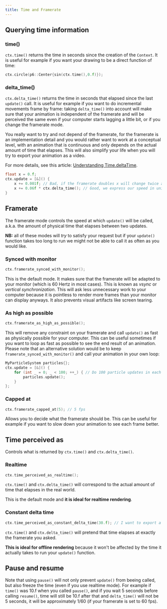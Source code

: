 ```yaml
---
title: Time and Framerate
---
```


## Querying time information

### time()

`ctx.time()` returns the time in seconds since the creation of the `Context`. It is useful for example if you want your drawing to be a direct function of time:
```cpp
ctx.circle(p6::Center{sin(ctx.time(),0.f)});
```

### delta_time()

`ctx.delta_time()` returns the time in seconds that elapsed since the last `update()` call. It is useful for example if you want to do incremental movements frame by frame: taking `delta_time()` into account will make sure that your animation is independent of the framerate and will be perceived the same even if your computer starts lagging a little bit, or if you change the framerate mode.

You really want to try and not depend of the framerate, for the framerate is an implementation detail and you would rather want to work at a conceptual level, with an animation that is continuous and only depends on the actual amount of time that elapses. This will also simplify your life when you will try to export your animation as a video.

For more details, see this article: [Understanding Time.deltaTime](https://medium.com/star-gazers/understanding-time-deltatime-6528a8c2b5c8).

```cpp
float x = 0.f;
ctx.update = [&]() {
    x += 0.001f; // Bad, if the framerate doubles x will change twice as fast.
    x += 0.06f * ctx.delta_time(); // Good, we express our speed in units per second and changing the framerate won't change the animation speed.
}
```

## Framerate

The framerate mode controls the speed at which `update()` will be called, a.k.a. the amount of physical time that elapses between two updates.

**NB:** all of these modes will *try* to satisfy your request but if your `update()` function takes too long to run we might not be able to call it as often as you would like.

### Synced with monitor

```cpp
ctx.framerate_synced_with_monitor();
```

This is the default mode. It makes sure that the framerate will be adapted to your monitor (which is 60 Hertz in most cases). This is known as *vsync* or *vertical synchronization*. This will ask less unnecessary work to your computer because it is pointless to render more frames than your monitor can display anyways. It also prevents visual artifacts like screen tearing.

### As high as possible

```cpp
ctx.framerate_as_high_as_possible();
```

This will remove any constraint on your framerate and call `update()` as fast as physically possible for your computer. This can be useful sometimes if you want to loop as fast as possible to see the end result of an animation.<br/>
Please note that an alternative solution would be to keep `framerate_synced_with_monitor()` and call your animation in your own loop:

```cpp
MyParticleSystem particles{};
ctx.update = [&]() {
    for (int _ = 0; _ < 100; ++_) { // Do 100 particle updates in each ctx.update() to speed up the simulation
        particles.update();
    }
};
```

### Capped at

```cpp
ctx.framerate_capped_at(5); // 5 fps
```

Allows you to decide what the framerate should be. This can be useful for example if you want to slow down your animation to see each frame better.

## Time perceived as

Controls what is returned by `ctx.time()` and `ctx.delta_time()`.

### Realtime

```cpp
ctx.time_perceived_as_realtime();
```

`ctx.time()` and `ctx.delta_time()` will correspond to the actual amount of time that elapses in the real world.

This is the default mode and **it is ideal for realtime rendering**.

### Constant delta time

```cpp
ctx.time_perceived_as_constant_delta_time(30.f); // I want to export a 30 fps video
```

`ctx.time()` and `ctx.delta_time()` will pretend that time elapses at exactly the framerate you asked.

**This is ideal for offline rendering** because it won't be affected by the time it actually takes to run your `update()` function.

## Pause and resume

Note that using `pause()` will not only prevent `update()` from beeing called, but also freeze the time (even if you use realtime mode). For example if `time()` was 10.f when you called `pause()`, and if you wait 5 seconds before calling `resume()`, time will still be 10.f after that and `delta_time()` will not be 5 seconds, it will be approximately 1/60 (if your framerate is set to 60 fps).
